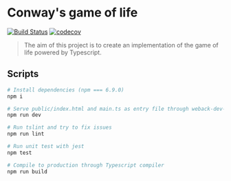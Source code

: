 # Conway's game of life

[![Build Status](https://travis-ci.org/swanncastel/game-of-life.svg?branch=master)](https://travis-ci.org/swanncastel/game-of-life) [![codecov](https://codecov.io/gh/swanncastel/game-of-life/branch/master/graph/badge.svg)](https://codecov.io/gh/swanncastel/game-of-life)

> The aim of this project is to create an implementation of the game of life powered by Typescript.

## Scripts

```bash
# Install dependencies (npm === 6.9.0)
npm i

# Serve public/index.html and main.ts as entry file through weback-dev-serve
npm run dev

# Run tslint and try to fix issues
npm run lint

# Run unit test with jest
npm test

# Compile to production through Typescript compiler
npm run build
```
